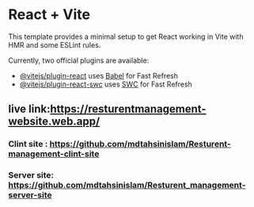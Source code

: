 # React + Vite

This template provides a minimal setup to get React working in Vite with HMR and some ESLint rules.

Currently, two official plugins are available:

- [@vitejs/plugin-react](https://github.com/vitejs/vite-plugin-react/blob/main/packages/plugin-react) uses [Babel](https://babeljs.io/) for Fast Refresh
- [@vitejs/plugin-react-swc](https://github.com/vitejs/vite-plugin-react/blob/main/packages/plugin-react-swc) uses [SWC](https://swc.rs/) for Fast Refresh

## live link:https://resturentmanagement-website.web.app/

### Clint site : https://github.com/mdtahsinislam/Resturent-management-clint-site
### Server site: https://github.com/mdtahsinislam/Resturent_management-server-site
